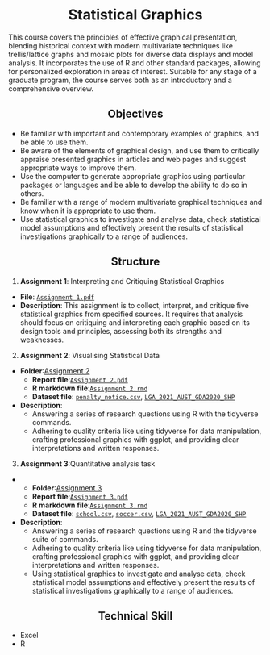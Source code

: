 # __<center>Statistical Graphics</center>__
This course covers the principles of effective graphical presentation, blending historical context with modern multivariate techniques like trellis/lattice graphs and mosaic plots for diverse data displays and model analysis. It incorporates the use of R and other standard packages, allowing for personalized exploration in areas of interest. Suitable for any stage of a graduate program, the course serves both as an introductory and a comprehensive overview.
## __<center>Objectives</center>__
- Be familiar with important and contemporary examples of graphics, and be able to use them.
- Be aware of the elements of graphical design, and use them to critically appraise presented graphics in articles and web pages and suggest appropriate ways to improve them.
- Use the computer to generate appropriate graphics using particular packages or languages and be able to develop the ability to do so in others.
- Be familiar with a range of modern multivariate graphical techniques and know when it is appropriate to use them.
- Use statistical graphics to investigate and analyse data, check statistical model assumptions and effectively present the results of statistical investigations graphically to a range of audiences.
## __<center>Structure</center>__
1. **Assignment 1**: Interpreting and Critiquing Statistical Graphics
- **File**: [`Assignment 1.pdf`](https://github.com/VivianNg9/Master-of-Business-Analytics_Portfolio-/blob/main/STAT8123_Statistical%20Graphics/Assignment%201.pdf)
- **Description**: This assignment is to collect, interpret, and critique five statistical graphics from specified sources. It requires that analysis should focus on critiquing and interpreting each graphic based on its design tools and principles, assessing both its strengths and weaknesses.

2. **Assignment 2**: Visualising Statistical Data
- **Folder**:[Assignment 2](https://github.com/VivianNg9/Master-of-Business-Analytics_Portfolio-/tree/main/STAT8123_Statistical%20Graphics/Assignment%202)
  - **Report file**:[`Assignment 2.pdf`](https://github.com/VivianNg9/Master-of-Business-Analytics_Portfolio-/blob/main/STAT8123_Statistical%20Graphics/Assignment%202/Assignment%202.pdf)
  - **R markdown file**:[`Assignment 2.rmd`](https://github.com/VivianNg9/Master-of-Business-Analytics_Portfolio-/blob/main/STAT8123_Statistical%20Graphics/Assignment%202/Assignment%202.rmd)
  - **Dataset file**: [`penalty_notice.csv`](https://github.com/VivianNg9/Master-of-Business-Analytics_Portfolio-/blob/main/STAT8123_Statistical%20Graphics/Assignment%202/penalty_notice.csv), [`LGA_2021_AUST_GDA2020_SHP`](https://github.com/VivianNg9/Master-of-Business-Analytics_Portfolio-/tree/main/STAT8123_Statistical%20Graphics/Assignment%202/LGA_2021_AUST_GDA2020_SHP)
- **Description**:
  - Answering a series of research questions using R with the tidyverse commands.
  - Adhering to quality criteria like using tidyverse for data manipulation, crafting professional graphics with ggplot, and providing clear interpretations and written responses.

3. **Assignment 3**:Quantitative analysis task
- - **Folder**:[Assignment 3](https://github.com/VivianNg9/Master-of-Business-Analytics_Portfolio-/tree/main/STAT8123_Statistical%20Graphics/Assignment%203)
  - **Report file**:[`Assignment 3.pdf`](https://github.com/VivianNg9/Master-of-Business-Analytics_Portfolio-/blob/main/STAT8123_Statistical%20Graphics/Assignment%203/Assignment%203.pdf)
  - **R markdown file**:[`Assignment 3.rmd`](https://github.com/VivianNg9/Master-of-Business-Analytics_Portfolio-/blob/main/STAT8123_Statistical%20Graphics/Assignment%203/Assignment%203.rmd)
  - **Dataset file**: [`school.csv`](https://github.com/VivianNg9/Master-of-Business-Analytics_Portfolio-/blob/main/STAT8123_Statistical%20Graphics/Assignment%203/school.csv), [`soccer.csv`](https://github.com/VivianNg9/Master-of-Business-Analytics_Portfolio-/blob/main/STAT8123_Statistical%20Graphics/Assignment%203/soccer.csv), [`LGA_2021_AUST_GDA2020_SHP`](https://github.com/VivianNg9/Master-of-Business-Analytics_Portfolio-/tree/main/STAT8123_Statistical%20Graphics/Assignment%203/LGA_2021_AUST_GDA2020_SHP)
- **Description**:
  - Answering a series of research questions using R and the tidyverse suite of commands.
  - Adhering to quality criteria like using tidyverse for data manipulation, crafting professional graphics with ggplot, and providing clear interpretations and written responses.
  - Using statistical graphics to investigate and analyse data, check statistical model assumptions and effectively present the results of statistical investigations graphically to a range of audiences.


## __<center>Technical Skill</center>__
- Excel
- R
  
  


